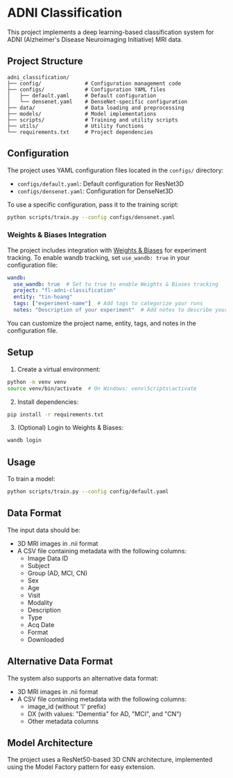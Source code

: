 # ADNI Classification

This project implements a deep learning-based classification system for ADNI (Alzheimer's Disease Neuroimaging Initiative) MRI data.

## Project Structure

```
adni_classification/
├── config/              # Configuration management code
├── configs/             # Configuration YAML files
│   ├── default.yaml     # Default configuration
│   └── densenet.yaml    # DenseNet-specific configuration
├── data/                # Data loading and preprocessing
├── models/              # Model implementations
├── scripts/             # Training and utility scripts
├── utils/               # Utility functions
└── requirements.txt     # Project dependencies
```

## Configuration

The project uses YAML configuration files located in the `configs/` directory:

- `configs/default.yaml`: Default configuration for ResNet3D
- `configs/densenet.yaml`: Configuration for DenseNet3D

To use a specific configuration, pass it to the training script:

```bash
python scripts/train.py --config configs/densenet.yaml
```

### Weights & Biases Integration

The project includes integration with [Weights & Biases](https://wandb.ai/) for experiment tracking. To enable wandb tracking, set `use_wandb: true` in your configuration file:

```yaml
wandb:
  use_wandb: true  # Set to true to enable Weights & Biases tracking
  project: "fl-adni-classification"
  entity: "tin-hoang"
  tags: ["experiment-name"]  # Add tags to categorize your runs
  notes: "Description of your experiment"  # Add notes to describe your experiment
```

You can customize the project name, entity, tags, and notes in the configuration file.

## Setup

1. Create a virtual environment:
```bash
python -m venv venv
source venv/bin/activate  # On Windows: venv\Scripts\activate
```

2. Install dependencies:
```bash
pip install -r requirements.txt
```

3. (Optional) Login to Weights & Biases:
```bash
wandb login
```

## Usage

To train a model:
```bash
python scripts/train.py --config config/default.yaml
```

## Data Format

The input data should be:
- 3D MRI images in .nii format
- A CSV file containing metadata with the following columns:
  - Image Data ID
  - Subject
  - Group (AD, MCI, CN)
  - Sex
  - Age
  - Visit
  - Modality
  - Description
  - Type
  - Acq Date
  - Format
  - Downloaded

## Alternative Data Format

The system also supports an alternative data format:
- 3D MRI images in .nii format
- A CSV file containing metadata with the following columns:
  - image_id (without 'I' prefix)
  - DX (with values: "Dementia" for AD, "MCI", and "CN")
  - Other metadata columns

## Model Architecture

The project uses a ResNet50-based 3D CNN architecture, implemented using the Model Factory pattern for easy extension.
